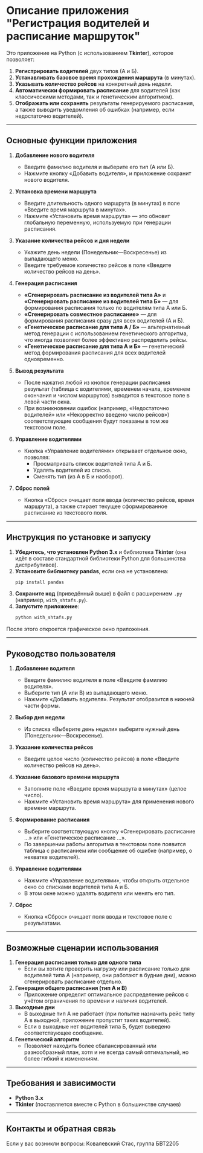 # Описание приложения "Регистрация водителей и расписание маршруток"

Это  приложение на Python (с использованием **Tkinter**), которое позволяет:
1. **Регистрировать водителей** двух типов (А и Б).
2. **Устанавливать базовое время прохождения маршрута** (в минутах).
3. **Указывать количество рейсов** на конкретный день недели.
4. **Автоматически формировать расписание** для водителей (как классическими методами, так и генетическим алгоритмом).
5. **Отображать или сохранять** результаты генерируемого расписания, а также выводить уведомления об ошибках (например, если недостаточно водителей).

---

## Основные функции приложения

1. **Добавление нового водителя**  
   - Введите фамилию водителя и выберите его тип (А или Б).  
   - Нажмите кнопку «Добавить водителя», и приложение сохранит нового водителя.

2. **Установка времени маршрута**  
   - Введите длительность одного маршрута (в минутах) в поле «Введите время маршрута в минутах».  
   - Нажмите «Установить время маршрута» — это обновит глобальную переменную, используемую при генерации расписания.

3. **Указание количества рейсов и дня недели**  
   - Укажите день недели (Понедельник—Воскресенье) из выпадающего меню.  
   - Введите требуемое количество рейсов в поле «Введите количество рейсов на день».

4. **Генерация расписания**  
   - **«Сгенерировать расписание из водителей типа А»** и **«Сгенерировать расписание из водителей типа Б»** — для формирования расписания только по водителям типа А или Б.  
   - **«Сгенерировать совместное расписание»** — для формирования расписания сразу для всех водителей (А и Б).  
   - **«Генетическое расписание для типа А / Б»** — альтернативный метод генерации с использованием генетического алгоритма, что иногда позволяет более эффективно распределить рейсы.  
   - **«Генетическое расписание для типа А и Б»** — генетический метод формирования расписания для всех водителей одновременно.

5. **Вывод результата**  
   - После нажатия любой из кнопок генерации расписания результат (таблица с водителями, временем начала, временем окончания и числом маршрутов) выводится в текстовое поле в левой части окна.  
   - При возникновении ошибок (например, «Недостаточно водителей» или «Некорректно введено число рейсов») соответствующие сообщения будут показаны в том же текстовом поле.

6. **Управление водителями**  
   - Кнопка «Управление водителями» открывает отдельное окно, позволяя:
     - Просматривать список водителей типа А и Б.
     - Удалять водителей из списка.
     - Сменять тип (из А в Б и наоборот).

7. **Сброс полей**  
   - Кнопка «Сброс» очищает поля ввода (количество рейсов, время маршрута), а также стирает текущее сформированное расписание из текстового поля.

---

## Инструкция по установке и запуску

1. **Убедитесь, что установлен Python 3.x** и библиотека **Tkinter** (она идёт в составе стандартной библиотеки Python для большинства дистрибутивов).
2. **Установите библиотеку pandas**, если она не установлена:
   ```bash
   pip install pandas
   ```
3. **Сохраните код** (приведённый выше) в файл с расширением `.py` (например, `with_shtafs.py`).
4. **Запустите приложение**:
   ```bash
   python with_shtafs.py
   ```

После этого откроется графическое окно приложения.

---

## Руководство пользователя

1. **Добавление водителя**  
   - Введите фамилию водителя в поле «Введите фамилию водителя».  
   - Выберите тип (A или B) из выпадающего меню.  
   - Нажмите «Добавить водителя». Результат отобразится в нижней части формы.

2. **Выбор дня недели**  
   - Из списка «Выберите день недели» выберите нужный день (Понедельник—Воскресенье).

3. **Указание количества рейсов**  
   - Введите целое число (количество рейсов) в поле «Введите количество рейсов на день».

4. **Указание базового времени маршрута**  
   - Заполните поле «Введите время маршрута в минутах» (целое число).  
   - Нажмите «Установить время маршрута» для применения нового времени маршрута.

5. **Формирование расписания**  
   - Выберите соответствующую кнопку «Сгенерировать расписание …» или «Генетическое расписание …».  
   - По завершении работы алгоритма в текстовом поле появится таблица с расписанием или сообщение об ошибке (например, о нехватке водителей).

6. **Управление водителями**  
   - Нажмите «Управление водителями», чтобы открыть отдельное окно со списками водителей типа А и Б.  
   - В этом окне можно удалять водителя или менять его тип.

7. **Сброс**  
   - Кнопка «Сброс» очищает поля ввода и текстовое поле с результатами.

---

## Возможные сценарии использования

1. **Генерация расписания только для одного типа**  
   - Если вы хотите проверить нагрузку или расписание только для водителей типа А (например, они работают в будние дни), можно сгенерировать расписание отдельно.
2. **Генерация общего расписания (тип A и B)**  
   - Приложение определит оптимальное распределение рейсов с учётом ограничения по времени и наличия водителей.
3. **Выходные дни**  
   - В выходные тип А не работает (при попытке назначить рейс типу А в выходной, приложение пропустит таких водителей).  
   - Если в выходные нет водителей типа Б, будет выведено соответствующее сообщение.
4. **Генетический алгоритм**  
   - Позволяет находить более сбалансированный или разнообразный план, хотя и не всегда самый оптимальный, но более гибкий к изменениям.

---

## Требования и зависимости

- **Python 3.x**
- **Tkinter** (поставляется вместе с Python в большинстве случаев)

---

## Контакты и обратная связь

Если у вас возникли вопросы: Ковалевский Стас, группа БВТ2205
